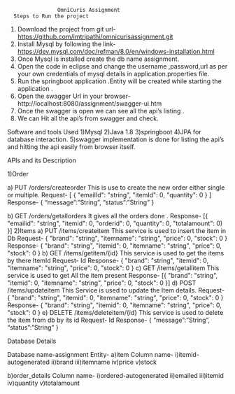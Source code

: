      				OmniCuris Assignment
      Steps to Run the project
1)	Download the project from git url- https://github.com/imtripathi/omnicurisassignment.git
2)	Install Mysql  by following the link- https://dev.mysql.com/doc/refman/8.0/en/windows-installation.html
3)	Once Mysql is installed create the db name assignment.
4)	Open the code in eclipse  and change the username ,password,url as per your own credentials of mysql details in application.properties file.
5)	Run the springboot application .Entity will be created while starting  the application .
6)	Open the swagger Url in your browser- http://localhost:8080/assignment/swagger-ui.htm
7)	Once the swagger is open we can see all the api’s listing .
8)	We can Hit all the api’s from swagger and check.


Software and tools Used
1)Mysql
2)Java 1.8
3)springboot
4)JPA for database interaction.
5)swagger implementation is done for listing the api’s and hitting the api easily from browser itself.




APIs and its Description

1)Order

a) PUT /orders/createorder
This is use to create the new order either single or multiple.
Request-
[
  {
    "emailId": "string",
    "itemId": 0,
    "quantity": 0
  }
]
Response-
{
“message”:”String”,
“status”:”String”
}

b) GET /orders/getallorders
It gives all the orders done .
Response-
[{
  "emailid": "string",
  "itemid": 0,
  "orderid": 0,
  "quantity": 0,
  "totalamount": 0)
}]
2)Items
a) PUT /items/createitem
This service is used to insert the item in Db
Request-
{
  "brand": "string",
  "itemname": "string",
  "price": 0,
  "stock": 0
}
Response-
{
  "brand": "string",
  "itemid": 0,
  "itemname": "string",
  "price": 0,
  "stock": 0
}
b) GET /items/getitem/{id}
This service is used to get the items by there ItemId
Request-
Id
Response-
{
  "brand": "string",
  "itemid": 0,
  "itemname": "string",
  "price": 0,
  "stock": 0
}
c) GET /items/getallitem
This service is used to get All the item present
Response-
[{
  "brand": "string",
  "itemid": 0,
  "itemname": "string",
  "price": 0,
  "stock": 0
}]
d) POST /items/updateitem
This Service is used to update the Item details.
Request-
{
  "brand": "string",
  "itemid": 0,
  "itemname": "string",
  "price": 0,
  "stock": 0
}
Response-
{
  "brand": "string",
  "itemid": 0,
  "itemname": "string",
  "price": 0,
  "stock": 0
}
e) DELETE /items/deleteitem/{id}
This service is used to delete the item from db by its id
Request-
Id
Response-
{
“message”:”String”,
“status”:”String”
}

Database Details

Database name-assignment
Entity-
a)item
Column name-
i)itemid-autogenerated
ii)brand
iii)itemname
iv)price
v)stock




b)order_details
Column name-
i)ordered-autogenerated
ii)emailed
iii)itemid
iv)quantity
v)totalamount
